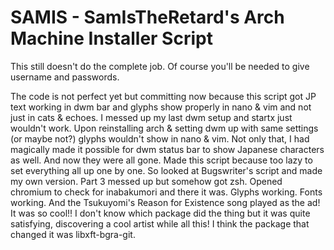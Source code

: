 # SAMIS - SamIsTheRetard's Arch Machine Installer Script

This still doesn't do the complete job. Of course you'll be needed to give username and passwords.

The code is not perfect yet but committing now because this script got JP text working in dwm bar and glyphs show properly in nano & vim and not just in cats & echoes. I messed up my last dwm setup and startx just wouldn't work. Upon reinstalling arch & setting dwm up with same settings (or maybe not?) glyphs wouldn't show in nano & vim. Not only that, I had magically made it possible for dwm status bar to show Japanese characters as well. And now they were all gone. Made this script because too lazy to set everything all up one by one. So looked at Bugswriter's script and made my own version. Part 3 messed up but somehow got zsh. Opened chromium to check for inabakumori and there it was. Glyphs working. Fonts working. And the Tsukuyomi's Reason for Existence song played as the ad! It was so cool!! I don't know which package did the thing but it was quite satisfying, discovering a cool artist while all this! I think the package that changed it was libxft-bgra-git. 
